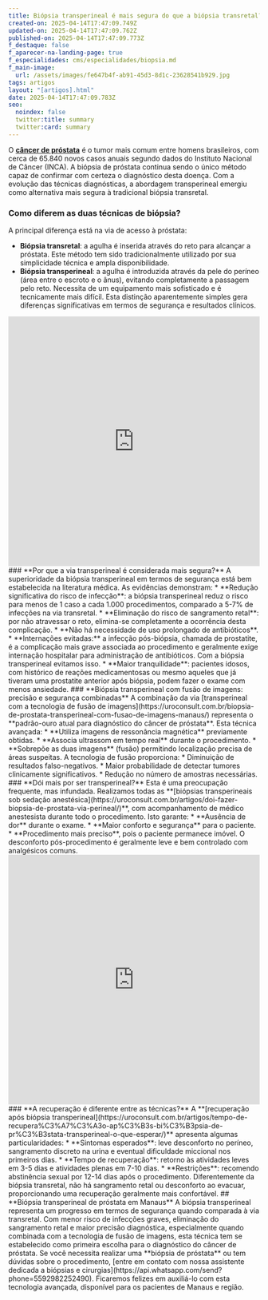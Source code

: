 ```yaml
---
title: Biópsia transperineal é mais segura do que a biópsia transretal?
created-on: 2025-04-14T17:47:09.749Z
updated-on: 2025-04-14T17:47:09.762Z
published-on: 2025-04-14T17:47:09.773Z
f_destaque: false
f_aparecer-na-landing-page: true
f_especialidades: cms/especialidades/biopsia.md
f_main-image:
  url: /assets/images/fe647b4f-ab91-45d3-8d1c-23628541b929.jpg
tags: artigos
layout: "[artigos].html"
date: 2025-04-14T17:47:09.783Z
seo:
  noindex: false
  twitter:title: summary
  twitter:card: summary
---
```


O **[câncer de próstata](https://uroconsult.com.br/artigos/cancer-de-prostata-a-importancia-do-diagnostico-precoce/)** é o tumor mais comum entre homens brasileiros, com cerca de 65.840 novos casos anuais segundo dados do Instituto Nacional de Câncer (INCA). A biópsia de próstata continua sendo o único método capaz de confirmar com certeza o diagnóstico desta doença. Com a evolução das técnicas diagnósticas, a abordagem transperineal emergiu como alternativa mais segura à tradicional biópsia transretal.
### **Como diferem as duas técnicas de biópsia?**
A principal diferença está na via de acesso à próstata:
* **Biópsia transretal**: a agulha é inserida através do reto para alcançar a próstata. Este método tem sido tradicionalmente utilizado por sua simplicidade técnica e ampla disponibilidade.
* **Biópsia transperineal**: a agulha é introduzida através da pele do períneo (área entre o escroto e o ânus), evitando completamente a passagem pelo reto. Necessita de um equipamento mais sofisticado e é tecnicamente mais difícil.
Esta distinção aparentemente simples gera diferenças significativas em termos de segurança e resultados clínicos.
<iframe
    width="100%"
    height="500"
    src="https://www.youtube.com/embed/6sktWZbS5pc"
    title="Como funciona a biópsia de próstata transperineal com fusão de imagens? #biopsiadeprostata"
    frameborder="0"
    allow="accelerometer; autoplay; clipboard-write; encrypted-media; gyroscope; picture-in-picture; web-share"
    referrerpolicy="strict-origin-when-cross-origin"
    allowfullscreen
    id="responsive-video"
    style="max-width: 800px; margin: 0 auto; display: block;"
  ></iframe>
  <script>
    function adjustIframeHeight() {
      var iframe = document.getElementById('responsive-video');
      if (window.innerWidth < 768) {
        iframe.style.height = '300px'; // Altura para celular
      } else {
        iframe.style.height = '500px'; // Altura para desktop
      }
    }  </script>
</div>
### **Por que a via transperineal é considerada mais segura?**
A superioridade da biópsia transperineal em termos de segurança está bem estabelecida na literatura médica. As evidências demonstram:
* **Redução significativa do risco de infecção**: a biópsia transperineal reduz o risco para menos de 1 caso a cada 1.000 procedimentos, comparado a 5-7% de infecções na via transretal.
* **Eliminação do risco de sangramento retal**: por não atravessar o reto, elimina-se completamente a ocorrência desta complicação.
* **Não há necessidade de uso prolongado de antibióticos**.
* **Internações evitadas:** a infecção pós-biópsia, chamada de prostatite, é a complicação mais grave associada ao procedimento e geralmente exige internação hospitalar para administração de antibióticos. Com a biópsia transperineal evitamos isso.
* **Maior tranquilidade**: pacientes idosos, com histórico de reações medicamentosas ou mesmo aqueles que já tiveram uma prostatite anterior após biópsia, podem fazer o exame com menos ansiedade.
### **Biópsia transperineal com fusão de imagens: precisão e segurança combinadas**
A combinação da via [transperineal com a tecnologia de fusão de imagens](https://uroconsult.com.br/biopsia-de-prostata-transperineal-com-fusao-de-imagens-manaus/) representa o **padrão-ouro atual para diagnóstico do câncer de próstata**. Esta técnica avançada:
* **Utiliza imagens de ressonância magnética** previamente obtidas.
* **Associa ultrassom em tempo real** durante o procedimento.
* **Sobrepõe as duas imagens** (fusão) permitindo localização precisa de áreas suspeitas.
A tecnologia de fusão proporciona:
* Diminuição de resultados falso-negativos.
* Maior probabilidade de detectar tumores clinicamente significativos.
* Redução no número de amostras necessárias.
### **Dói mais por ser transperineal?**
Esta é uma preocupação frequente, mas infundada. Realizamos todas as **[biópsias transperineais sob sedação anestésica](https://uroconsult.com.br/artigos/doi-fazer-biopsia-de-prostata-via-perineal/)**, com acompanhamento de médico anestesista durante todo o procedimento. Isto garante:
* **Ausência de dor** durante o exame.
* **Maior conforto e segurança** para o paciente.
* **Procedimento mais preciso**, pois o paciente permanece imóvel.
O desconforto pós-procedimento é geralmente leve e bem controlado com analgésicos comuns.
<iframe
    width="100%"
    height="500"
    src="https://www.youtube.com/embed/TgSXaEAzg6c"
    title="Biópsia de próstata via transperineal com fusão de imagens: conheça as vantagens #BiópsiaDePróstata"
    frameborder="0"
    allow="accelerometer; autoplay; clipboard-write; encrypted-media; gyroscope; picture-in-picture; web-share"
    referrerpolicy="strict-origin-when-cross-origin"
    allowfullscreen
    id="responsive-video"
    style="max-width: 800px; margin: 0 auto; display: block;"
  ></iframe>
  <script>
    function adjustIframeHeight() {
      var iframe = document.getElementById('responsive-video');
      if (window.innerWidth < 768) {
        iframe.style.height = '300px'; // Altura para celular
      } else {
        iframe.style.height = '500px'; // Altura para desktop
      }
    }  </script>
</div>
### **A recuperação é diferente entre as técnicas?**
A **[recuperação após biópsia transperineal](https://uroconsult.com.br/artigos/tempo-de-recupera%C3%A7%C3%A3o-ap%C3%B3s-bi%C3%B3psia-de-pr%C3%B3stata-transperineal-o-que-esperar/)** apresenta algumas particularidades:
* **Sintomas esperados**: leve desconforto no períneo, sangramento discreto na urina e eventual dificuldade miccional nos primeiros dias.
* **Tempo de recuperação**: retorno às atividades leves em 3-5 dias e atividades plenas em 7-10 dias.
* **Restrições**: recomendo abstinência sexual por 12-14 dias após o procedimento.
Diferentemente da biópsia transretal, não há sangramento retal ou desconforto ao evacuar, proporcionando uma recuperação geralmente mais confortável.
## **Biópsia transperineal de próstata em Manaus**
A biópsia transperineal representa um progresso em termos de segurança quando comparada à via transretal. Com menor risco de infecções graves, eliminação do sangramento retal e maior precisão diagnóstica, especialmente quando combinada com a tecnologia de fusão de imagens, esta técnica tem se estabelecido como primeira escolha para o diagnóstico do câncer de próstata.
Se você necessita realizar uma **biópsia de próstata** ou tem dúvidas sobre o procedimento, [entre em contato com nossa assistente dedicada a biópsias e cirurgias](https://api.whatsapp.com/send?phone=5592982252490). Ficaremos felizes em auxiliá-lo com esta tecnologia avançada, disponível para os pacientes de Manaus e região.